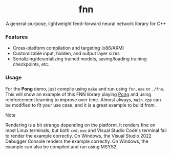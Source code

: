 <h1 align="center">fnn</h1>
<p align="center">A general-purpose, lightweight feed-forward neural network library for C++</p>

### Features
 - Cross-platform compilation and targeting (x86/ARM)
 - Customizable input, hidden, and output layer sizes
 - Serializing/deserializing trained models, saving/loading training checkpoints, etc.

### Usage
For the **Pong** demo, just compile using `make` and run using `fnn.exe` or `./fnn`. This will show an example of this FNN library playing [Pong](https://en.wikipedia.org/wiki/Pong) and using reinforcement learning to improve over time. Almost always, `main.cpp` can be modified to fit your use case, and it is a great example to build from.

> [!NOTE]
> Rendering is a bit strange depending on the platform. It renders fine on most Linux terminals, but both `cmd.exe` and Visual Studio Code's terminal fail to render the example correctly. On Windows, the Visual Studio 2022 Debugger Console renders the example correctly. On Windows, the example can also be compiled and ran using MSYS2.
